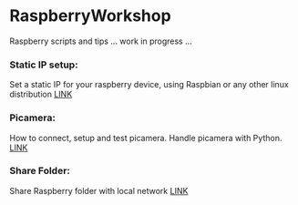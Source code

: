 # RaspberryWorkshop

Raspberry scripts and tips ... work in progress ...

### Static IP setup: 
Set a static IP for your raspberry device, using Raspbian or any other linux distribution 
[LINK](https://github.com/DiegoMartinezGlez/RaspberryWorkshop/tree/master/static_ip_setup)

### Picamera:
How to connect, setup and test picamera. Handle picamera with Python.
[LINK](https://github.com/DiegoMartinezGlez/RaspberryWorkshop/tree/master/picamera)

### Share Folder:
Share Raspberry folder with local network 
[LINK](https://github.com/DiegoMartinezGlez/RaspberryWorkshop/tree/master/share_folder)
